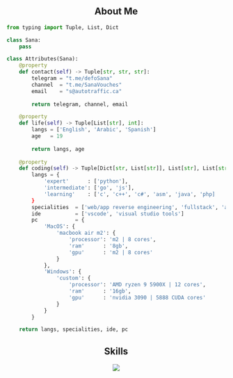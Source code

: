 <!-- <p align="center">
    <img alt="" src=https://img.shields.io/github/stars/xtekky?style=for-the-badge&?affiliations=OWNER%2CCOLLABORATOR />
    <img alt="" src=https://komarev.com/ghpvc/?username=xtekky&style=for-the-badge />
</p> -->


<h2 align="center">About Me </h2>

```python
from typing import Tuple, List, Dict

class Sana:
    pass

class Attributes(Sana):
    @property
    def contact(self) -> Tuple[str, str, str]:
        telegram = "t.me/defoSana"
        channel  = "t.me/SanaVouches"
        email    = "s@autotraffic.ca"
	    
        return telegram, channel, email

    @property
    def life(self) -> Tuple[List[str], int]:
        langs = ['English', 'Arabic', 'Spanish']
        age   = 19
		
        return langs, age
	
    @property
    def coding(self) -> Tuple[Dict[str, List[str]], List[str], List[str], Dict[str]]:
        langs = {
            'expert'      : ['python'],
            'intermediate': ['go', 'js'],
            'learning'    : ['c', 'c++', 'c#', 'asm', 'java', 'php]
        }
        specialities  = ['web/app reverse engineering', 'fullstack', 'ai']
        ide           = ['vscode', 'visual studio tools']
        pc            = {
            'MacOS': {
                'macbook air m2': {
                    'processor': 'm2 | 8 cores',
                    'ram'      : '8gb',
                    'gpu'      : 'm2 | 8 cores'
                }
            },
            'Windows': {
                'custom': {
                    'processor': 'AMD ryzen 9 5900X | 12 cores',
                    'ram'      : '16gb',
                    'gpu'      : 'nvidia 3090 | 5888 CUDA cores'
                }
            }
        }

	return langs, specialities, ide, pc
```

<h2 align="center">Skills </h2>

<p align="center">
  <a href="https://skillicons.dev">
    <img src="https://skillicons.dev/icons?i=python,golang,vscode,androidstudio,c,cs,cpp,js,css,html" />
  </a>
</p>

<p href="https://discord.gg/SanaSolutions" align="center">
    <img alt="" src="https://github-readme-stats.vercel.app/api?username=30Sana&theme=tokyonight&show_icons=true">
</p>

</p>
</p>

